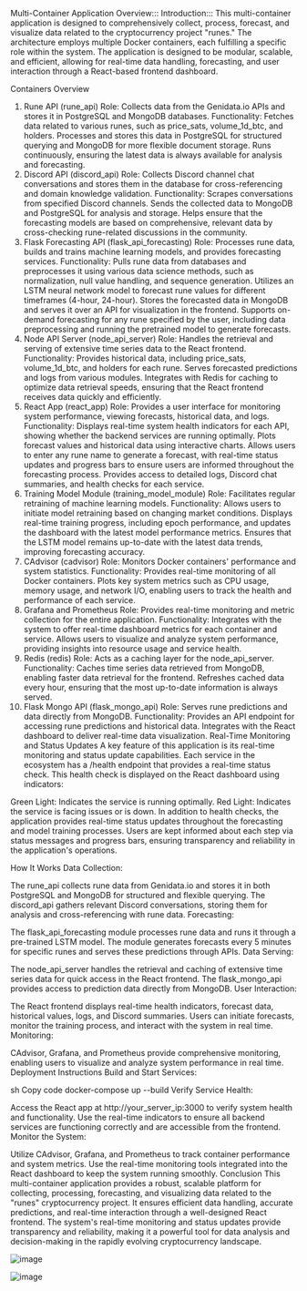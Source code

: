 Multi-Container Application Overview:::
Introduction:::
This multi-container application is designed to comprehensively collect, process, forecast, and visualize data related to the cryptocurrency project "runes." The architecture employs multiple Docker containers, each fulfilling a specific role within the system. The application is designed to be modular, scalable, and efficient, allowing for real-time data handling, forecasting, and user interaction through a React-based frontend dashboard.

Containers Overview
1. Rune API (rune_api)
Role: Collects data from the Genidata.io APIs and stores it in PostgreSQL and MongoDB databases.
Functionality:
Fetches data related to various runes, such as price_sats, volume_1d_btc, and holders.
Processes and stores this data in PostgreSQL for structured querying and MongoDB for more flexible document storage.
Runs continuously, ensuring the latest data is always available for analysis and forecasting.
2. Discord API (discord_api)
Role: Collects Discord channel chat conversations and stores them in the database for cross-referencing and domain knowledge validation.
Functionality:
Scrapes conversations from specified Discord channels.
Sends the collected data to MongoDB and PostgreSQL for analysis and storage.
Helps ensure that the forecasting models are based on comprehensive, relevant data by cross-checking rune-related discussions in the community.
3. Flask Forecasting API (flask_api_forecasting)
Role: Processes rune data, builds and trains machine learning models, and provides forecasting services.
Functionality:
Pulls rune data from databases and preprocesses it using various data science methods, such as normalization, null value handling, and sequence generation.
Utilizes an LSTM neural network model to forecast rune values for different timeframes (4-hour, 24-hour).
Stores the forecasted data in MongoDB and serves it over an API for visualization in the frontend.
Supports on-demand forecasting for any rune specified by the user, including data preprocessing and running the pretrained model to generate forecasts.
4. Node API Server (node_api_server)
Role: Handles the retrieval and serving of extensive time series data to the React frontend.
Functionality:
Provides historical data, including price_sats, volume_1d_btc, and holders for each rune.
Serves forecasted predictions and logs from various modules.
Integrates with Redis for caching to optimize data retrieval speeds, ensuring that the React frontend receives data quickly and efficiently.
5. React App (react_app)
Role: Provides a user interface for monitoring system performance, viewing forecasts, historical data, and logs.
Functionality:
Displays real-time system health indicators for each API, showing whether the backend services are running optimally.
Plots forecast values and historical data using interactive charts.
Allows users to enter any rune name to generate a forecast, with real-time status updates and progress bars to ensure users are informed throughout the forecasting process.
Provides access to detailed logs, Discord chat summaries, and health checks for each service.
6. Training Model Module (training_model_module)
Role: Facilitates regular retraining of machine learning models.
Functionality:
Allows users to initiate model retraining based on changing market conditions.
Displays real-time training progress, including epoch performance, and updates the dashboard with the latest model performance metrics.
Ensures that the LSTM model remains up-to-date with the latest data trends, improving forecasting accuracy.
7. CAdvisor (cadvisor)
Role: Monitors Docker containers' performance and system statistics.
Functionality:
Provides real-time monitoring of all Docker containers.
Plots key system metrics such as CPU usage, memory usage, and network I/O, enabling users to track the health and performance of each service.
8. Grafana and Prometheus
Role: Provides real-time monitoring and metric collection for the entire application.
Functionality:
Integrates with the system to offer real-time dashboard metrics for each container and service.
Allows users to visualize and analyze system performance, providing insights into resource usage and service health.
9. Redis (redis)
Role: Acts as a caching layer for the node_api_server.
Functionality:
Caches time series data retrieved from MongoDB, enabling faster data retrieval for the frontend.
Refreshes cached data every hour, ensuring that the most up-to-date information is always served.
10. Flask Mongo API (flask_mongo_api)
Role: Serves rune predictions and data directly from MongoDB.
Functionality:
Provides an API endpoint for accessing rune predictions and historical data.
Integrates with the React dashboard to deliver real-time data visualization.
Real-Time Monitoring and Status Updates
A key feature of this application is its real-time monitoring and status update capabilities. Each service in the ecosystem has a /health endpoint that provides a real-time status check. This health check is displayed on the React dashboard using indicators:

Green Light: Indicates the service is running optimally.
Red Light: Indicates the service is facing issues or is down.
In addition to health checks, the application provides real-time status updates throughout the forecasting and model training processes. Users are kept informed about each step via status messages and progress bars, ensuring transparency and reliability in the application's operations.

How It Works
Data Collection:

The rune_api collects rune data from Genidata.io and stores it in both PostgreSQL and MongoDB for structured and flexible querying.
The discord_api gathers relevant Discord conversations, storing them for analysis and cross-referencing with rune data.
Forecasting:

The flask_api_forecasting module processes rune data and runs it through a pre-trained LSTM model.
The module generates forecasts every 5 minutes for specific runes and serves these predictions through APIs.
Data Serving:

The node_api_server handles the retrieval and caching of extensive time series data for quick access in the React frontend.
The flask_mongo_api provides access to prediction data directly from MongoDB.
User Interaction:

The React frontend displays real-time health indicators, forecast data, historical values, logs, and Discord summaries.
Users can initiate forecasts, monitor the training process, and interact with the system in real time.
Monitoring:

CAdvisor, Grafana, and Prometheus provide comprehensive monitoring, enabling users to visualize and analyze system performance in real time.
Deployment Instructions
Build and Start Services:

sh
Copy code
docker-compose up --build
Verify Service Health:

Access the React app at http://your_server_ip:3000 to verify system health and functionality.
Use the real-time indicators to ensure all backend services are functioning correctly and are accessible from the frontend.
Monitor the System:

Utilize CAdvisor, Grafana, and Prometheus to track container performance and system metrics.
Use the real-time monitoring tools integrated into the React dashboard to keep the system running smoothly.
Conclusion
This multi-container application provides a robust, scalable platform for collecting, processing, forecasting, and visualizing data related to the "runes" cryptocurrency project. It ensures efficient data handling, accurate predictions, and real-time interaction through a well-designed React frontend. The system's real-time monitoring and status updates provide transparency and reliability, making it a powerful tool for data analysis and decision-making in the rapidly evolving cryptocurrency landscape.



![image](https://github.com/user-attachments/assets/29c6fc92-3d8c-42c9-9871-5db3e7f6e71b)

![image](https://github.com/user-attachments/assets/92091859-586c-4cc5-91a2-5d6313b8475d)
